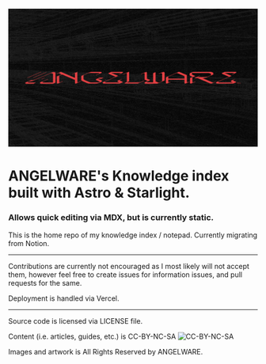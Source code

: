 ![img](https://github.com/kay-xr/AW_Index/blob/1bffadfadc521ad90e28680e89a450fff8c6dfa4/acid-banner-1280.png "Banner")
# ANGELWARE's Knowledge index built with Astro & Starlight.
### Allows quick editing via MDX, but is currently static.

This is the home repo of my knowledge index / notepad. Currently migrating from Notion.

---

Contributions are currently not encouraged as I most likely will not accept them, however feel free to create issues for 
information issues, and pull requests for the same.

Deployment is handled via Vercel.

---

Source code is licensed via LICENSE file. 

Content (i.e. articles, guides, etc.) is CC-BY-NC-SA
![CC-BY-NC-SA](https://en.wikipedia.org/wiki/Creative_Commons_license#/media/File:Cc-by-nc-sa_icon.svg)

Images and artwork is All Rights Reserved by ANGELWARE.